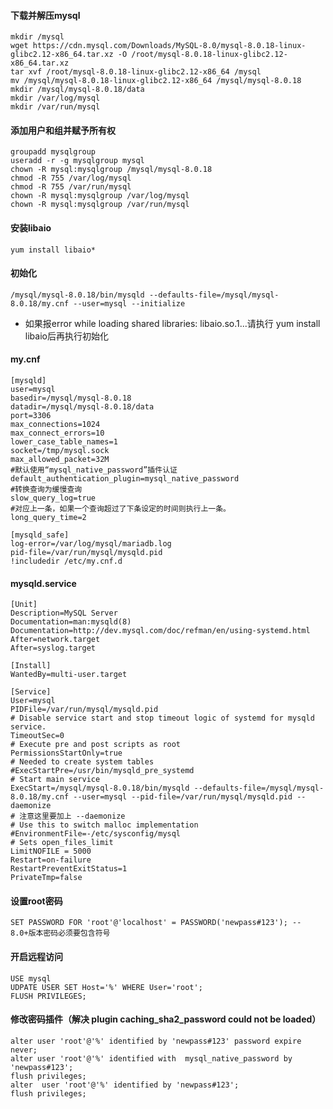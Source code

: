#### 下载并解压mysql

	mkdir /mysql
	wget https://cdn.mysql.com/Downloads/MySQL-8.0/mysql-8.0.18-linux-glibc2.12-x86_64.tar.xz -O /root/mysql-8.0.18-linux-glibc2.12-x86_64.tar.xz
	tar xvf /root/mysql-8.0.18-linux-glibc2.12-x86_64 /mysql
	mv /mysql/mysql-8.0.18-linux-glibc2.12-x86_64 /mysql/mysql-8.0.18
	mkdir /mysql/mysql-8.0.18/data
	mkdir /var/log/mysql
	mkdir /var/run/mysql

#### 添加用户和组并赋予所有权

	groupadd mysqlgroup
	useradd -r -g mysqlgroup mysql
	chown -R mysql:mysqlgroup /mysql/mysql-8.0.18
	chmod -R 755 /var/log/mysql
	chmod -R 755 /var/run/mysql
	chown -R mysql:mysqlgroup /var/log/mysql
	chown -R mysql:mysqlgroup /var/run/mysql

#### 安装libaio

	yum install libaio*

#### 初始化
	/mysql/mysql-8.0.18/bin/mysqld --defaults-file=/mysql/mysql-8.0.18/my.cnf --user=mysql --initialize

- 如果报error while loading shared libraries: libaio.so.1...请执行 yum install libaio后再执行初始化

#### my.cnf
	[mysqld]
	user=mysql
	basedir=/mysql/mysql-8.0.18
	datadir=/mysql/mysql-8.0.18/data
	port=3306
	max_connections=1024
	max_connect_errors=10
	lower_case_table_names=1
	socket=/tmp/mysql.sock
	max_allowed_packet=32M
	#默认使用“mysql_native_password”插件认证
	default_authentication_plugin=mysql_native_password
	#转换查询为缓慢查询
	slow_query_log=true
	#对应上一条，如果一个查询超过了下条设定的时间则执行上一条。
	long_query_time=2

	[mysqld_safe]
	log-error=/var/log/mysql/mariadb.log
	pid-file=/var/run/mysql/mysqld.pid
	!includedir /etc/my.cnf.d

#### mysqld.service
	[Unit]
	Description=MySQL Server
	Documentation=man:mysqld(8)
	Documentation=http://dev.mysql.com/doc/refman/en/using-systemd.html
	After=network.target
	After=syslog.target

	[Install]
	WantedBy=multi-user.target

	[Service]
	User=mysql
	PIDFile=/var/run/mysql/mysqld.pid
	# Disable service start and stop timeout logic of systemd for mysqld service.
	TimeoutSec=0
	# Execute pre and post scripts as root
	PermissionsStartOnly=true
	# Needed to create system tables
	#ExecStartPre=/usr/bin/mysqld_pre_systemd
	# Start main service
	ExecStart=/mysql/mysql-8.0.18/bin/mysqld --defaults-file=/mysql/mysql-8.0.18/my.cnf --user=mysql --pid-file=/var/run/mysql/mysqld.pid --daemonize
	# 注意这里要加上 --daemonize 
	# Use this to switch malloc implementation
	#EnvironmentFile=-/etc/sysconfig/mysql
	# Sets open_files_limit
	LimitNOFILE = 5000
	Restart=on-failure
	RestartPreventExitStatus=1
	PrivateTmp=false

#### 设置root密码

	SET PASSWORD FOR 'root'@'localhost' = PASSWORD('newpass#123'); -- 8.0+版本密码必须要包含符号

#### 开启远程访问
	USE mysql
	UDPATE USER SET Host='%' WHERE User='root';
	FLUSH PRIVILEGES;

#### 修改密码插件（解决 plugin caching_sha2_password could not be loaded）
	alter user 'root'@'%' identified by 'newpass#123' password expire never;
	alter user 'root'@'%' identified with  mysql_native_password by  'newpass#123';
	flush privileges;
	alter  user 'root'@'%' identified by 'newpass#123';
	flush privileges;

